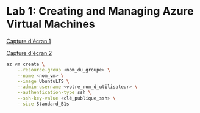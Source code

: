 # Lab 1: Creating and Managing Azure Virtual Machines



[Capture d'écran 1](1.PNG)

[Capture d'écran 2](2.PNG)



```bash
az vm create \
    --resource-group <nom_du_groupe> \
    --name <nom_vm> \
    --image UbuntuLTS \
    --admin-username <votre_nom_d_utilisateur> \
    --authentication-type ssh \
    --ssh-key-value <clé_publique_ssh> \
    --size Standard_B1s
```






